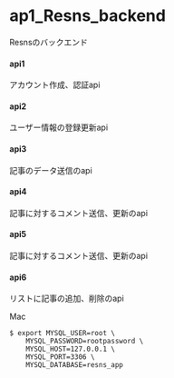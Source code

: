 # ap1_Resns_backend
Resnsのバックエンド

#### api1
アカウント作成、認証api

#### api2
ユーザー情報の登録更新api

#### api3
記事のデータ送信のapi

#### api4
記事に対するコメント送信、更新のapi

#### api5
記事に対するコメント送信、更新のapi

#### api6
リストに記事の追加、削除のapi

Mac
```
$ export MYSQL_USER=root \
    MYSQL_PASSWORD=rootpassword \
    MYSQL_HOST=127.0.0.1 \
    MYSQL_PORT=3306 \
    MYSQL_DATABASE=resns_app
```